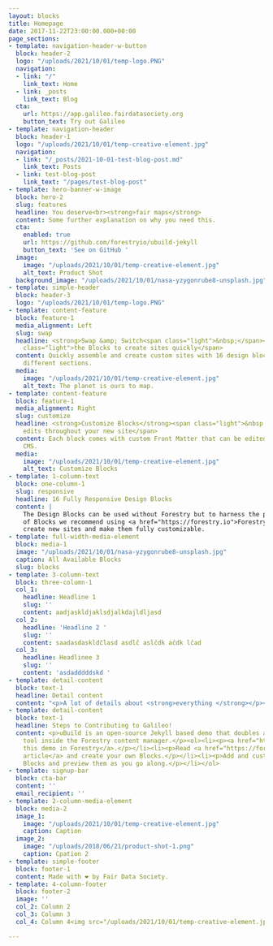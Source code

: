 ```yaml
---
layout: blocks
title: Homepage
date: 2017-11-22T23:00:00.000+00:00
page_sections:
- template: navigation-header-w-button
  block: header-2
  logo: "/uploads/2021/10/01/temp-logo.PNG"
  navigation:
  - link: "/"
    link_text: Home
  - link: _posts
    link_text: Blog
  cta:
    url: https://app.galileo.fairdatasociety.org
    button_text: Try out Galileo
- template: navigation-header
  block: header-1
  logo: "/uploads/2021/10/01/temp-creative-element.jpg"
  navigation:
  - link: "/_posts/2021-10-01-test-blog-post.md"
    link_text: Posts
  - link: test-blog-post
    link_text: "/pages/test-blog-post"
- template: hero-banner-w-image
  block: hero-2
  slug: features
  headline: You deserve<br><strong>fair maps</strong>
  content: Some further explanation on why you need this.
  cta:
    enabled: true
    url: https://github.com/forestryio/ubuild-jekyll
    button_text: 'See on GitHub '
  image:
    image: "/uploads/2021/10/01/temp-creative-element.jpg"
    alt_text: Product Shot
  background_image: "/uploads/2021/10/01/nasa-yzygonrube8-unsplash.jpg"
- template: simple-header
  block: header-3
  logo: "/uploads/2021/10/01/temp-logo.PNG"
- template: content-feature
  block: feature-1
  media_alignment: Left
  slug: swap
  headline: <strong>Swap &amp; Switch<span class="light">&nbsp;</span></strong><span
    class="light">the Blocks to create sites quickly</span>
  content: Quickly assemble and create custom sites with 16 design blocks for seven
    different sections.
  media:
    image: "/uploads/2021/10/01/temp-creative-element.jpg"
    alt_text: The planet is ours to map.
- template: content-feature
  block: feature-1
  media_alignment: Right
  slug: customize
  headline: <strong>Customize Blocks</strong><span class="light">&nbsp;to make quick
    edits throughout your new site</span>
  content: Each block comes with custom Front Matter that can be edited in Forestry
    CMS.
  media:
    image: "/uploads/2021/10/01/temp-creative-element.jpg"
    alt_text: Customize Blocks
- template: 1-column-text
  block: one-column-1
  slug: responsive
  headline: 16 Fully Responsive Design Blocks
  content: |
    The Design Blocks can be used without Forestry but to harness the power
    of Blocks we recommend using <a href="https://forestry.io">Forestry</a>. Once the site is imported you can immediately
    create new sites and make them fully customizable.
- template: full-width-media-element
  block: media-1
  image: "/uploads/2021/10/01/nasa-yzygonrube8-unsplash.jpg"
  caption: All Available Blocks
  slug: blocks
- template: 3-column-text
  block: three-column-1
  col_1:
    headline: Headline 1
    slug: ''
    content: aadjaskldjaklsdjalkdajldljasd
  col_2:
    headline: 'Headline 2 '
    slug: ''
    content: saadasdaskldčlasd asdlč aslčdk ačdk lčad
  col_3:
    headline: Headlinee 3
    slug: ''
    content: 'asdadddddskd '
- template: detail-content
  block: text-1
  headline: Detail content
  content: "<p>A lot of details about <strong>everything </strong></p><ol><li><p>dsdfsdf</p></li><li><p>dsfsfsf</p></li><li><p>sdfsdfsfsdf</p></li><li><p>sdfsdfsdf</p></li></ol>"
- template: detail-content
  block: text-1
  headline: Steps to Contributing to Galileo!
  content: <p>uBuild is an open-source Jekyll based demo that doubles as a builder
    tool inside the Forestry content manager.</p><ol><li><p><a href="https://app.forestry.io/quick-start?repo=forestryio/ubuild-jekyll&provider=github&engine=jekyll">Import
    this demo in Forestry</a>.</p></li><li><p>Read <a href="https://forestry.io/blog/ubuild-a-new-theme-for-static-sites-using-blocks/">our
    article</a> and create your own Blocks.</p></li><li><p>Add and customize the available
    Blocks and preview them as you go along.</p></li></ol>
- template: signup-bar
  block: cta-bar
  content: ''
  email_recipient: ''
- template: 2-column-media-element
  block: media-2
  image_1:
    image: "/uploads/2021/10/01/temp-creative-element.jpg"
    caption: Caption
  image_2:
    image: "/uploads/2018/06/21/product-shot-1.png"
    caption: Cpation 2
- template: simple-footer
  block: footer-1
  content: Made with ❤︎ by Fair Data Society.
- template: 4-column-footer
  block: footer-2
  image: ''
  col_2: Column 2
  col_3: Column 3
  col_4: Column 4<img src="/uploads/2021/10/01/temp-creative-element.jpg">

---
```

